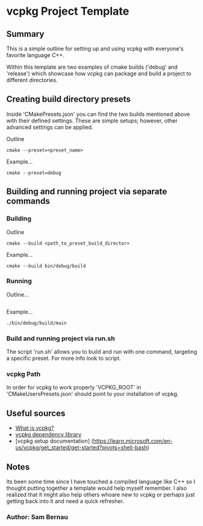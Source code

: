 # vcpkg Project Template

## Summary

This is a simple outline for setting up and using vcpkg with everyone's favorite language C++.

Within this template are two examples of cmake builds ('debug' and 'release') which showcase how vcpkg can package and build a project to different directories.


## Creating build directory presets

Inside 'CMakePresets.json' you can find the two builds mentioned above with their defined settings. These are simple setups; however, other advanced settings can be applied. 

Outline
```
cmake --preset=<preset_name>
```

Example...
```
cmake --preset=debug
```

## Building and running project via separate commands

### Building

Outline
```
cmake --build <path_to_preset_build_director>
```

Example...
```
cmake --build bin/debug/build
```

### Running

Outline...
```./<path_to_exec_in_newly_built_dir>
```

Example...
```
./bin/debug/build/main
```

### Build and running project via run.sh

The script 'run.sh' allows you to build and run with one command, targeting a specific preset. For more info look to script.

### vcpkg Path

In order for vcpkg to work properly 'VCPKG_ROOT' in 'CMakeUsersPresets.json' should point to your installation of vcpkg.

## Useful sources
- [What is vcpkg?](https://learn.microsoft.com/en-us/vcpkg/get_started/overview)
- [vcpkg dependency library](https://vcpkg.link/)
- [vcpkg setup documentation] (https://learn.microsoft.com/en-us/vcpkg/get_started/get-started?pivots=shell-bash)


## Notes

Its been some time since I have touched a compiled language like C++ so I thought putting together a template would help myself remember. I also realized that it might also help others whoare new to vcpkg or perhaps just getting back into it and need a quick refresher. 

### Author: Sam Bernau
